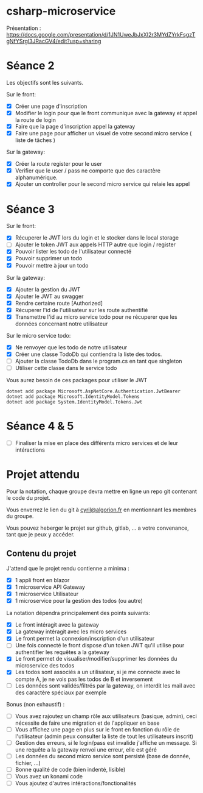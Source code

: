 # csharp-microservice

Présentation : https://docs.google.com/presentation/d/1JN1UweJbJxXI2r3MYdZYrkFsgzTgNfYSrgl3JRacGV4/edit?usp=sharing

# Séance 2

Les objectifs sont les suivants.

Sur le front:
- [X] Créer une page d'inscription
- [X] Modifier le login pour que le front communique avec la gateway et appel la route de login
- [X] Faire que la page d'inscription appel la gateway
- [X] Faire une page pour afficher un visuel de votre second micro service ( liste de tâches )

Sur la gateway:
- [X] Créer la route register pour le user 
- [X] Verifier que le user / pass ne comporte que des caractère alphanumérique.
- [X] Ajouter un controller pour le second micro service qui relaie les appel

# Séance 3

Sur le front:
- [X] Récuperer le JWT lors du login et le stocker dans le local storage
- [ ] Ajouter le token JWT aux appels HTTP autre que login / register
- [X] Pouvoir lister les todo de l'utilisateur connecté
- [X] Pouvoir supprimer un todo
- [X] Pouvoir mettre à jour un todo

Sur la gateway:
- [X] Ajouter la gestion du JWT
- [X] Ajouter le JWT au swagger
- [X] Rendre certaine route [Authorized]
- [X] Récuperer l'id de l'utilisateur sur les route authentifié
- [X] Transmettre l'id au micro service todo pour ne récuperer que les données concernant notre utilisateur

Sur le micro service todo:
- [X] Ne renvoyer que les todo de notre utilisateur
- [X] Créer une classe TodoDb qui contiendra la liste des todos.
- [ ] Ajouter la classe TodoDb dans le program.cs en tant que singleton
- [ ] Utiliser cette classe dans le service todo

Vous aurez besoin de ces packages pour utiliser le JWT

```
dotnet add package Microsoft.AspNetCore.Authentication.JwtBearer
dotnet add package Microsoft.IdentityModel.Tokens
dotnet add package System.IdentityModel.Tokens.Jwt
```

# Séance 4 & 5

- [ ] Finaliser la mise en place des différents micro services et de leur intéractions


# Projet attendu 

Pour la notation, chaque groupe devra mettre en ligne un repo git contenant le code du projet.

Vous enverrez le lien du git à cyril@algorion.fr en mentionnant les membres du groupe.

Vous pouvez heberger le projet sur github, gitlab, ... a votre convenance, tant que je peux y accéder.

## Contenu du projet

J'attend que le projet rendu contienne a minima : 
- [X] 1 appli front en blazor
- [X] 1 microservice API Gateway
- [X] 1 microservice Utilisateur
- [X] 1 microservice pour la gestion des todos (ou autre)

La notation dépendra principalement des points suivants:
- [X] Le front intéragit avec la gateway
- [X] La gateway intéragit avec les micro services
- [X] Le front permet la connexion/inscription d'un utilisateur
- [ ] Une fois connecté le front dispose d'un token JWT qu'il utilise pour authentifier les requêtes a la gateway
- [X] Le front permet de visualiser/modifier/supprimer les données du microservice des todos
- [X] Les todos sont associés a un utilisateur, si je me connecte avec le compte A, je ne vois pas les todos de B et inversement
- [ ] Les données sont validés/filtrés par la gateway, on interdit les mail avec des caractère spéciaux par exemple

Bonus (non exhaustif) :
- [ ] Vous avez rajoutez un champ rôle aux utilisateurs (basique, admin), ceci nécessite de faire une migration et de l'appliquer en base
- [ ] Vous affichez une page en plus sur le front en fonction du rôle de l'utilisateur (admin peux consulter la liste de tout les utilisateurs inscrit)
- [ ] Gestion des erreurs, si le login/pass est invalide j'affiche un message. Si une requête a la gateway renvoi une erreur, elle est géré
- [ ] Les données du second micro service sont persisté (base de donnée, fichier, ...)
- [ ] Bonne qualité de code (bien indenté, lisible)
- [ ] Vous avez un konami code
- [ ] Vous ajoutez d'autres intéractions/fonctionalités
